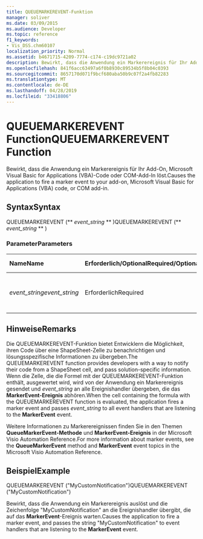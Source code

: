 ```yaml
---
title: QUEUEMARKEREVENT-Funktion
manager: soliver
ms.date: 03/09/2015
ms.audience: Developer
ms.topic: reference
f1_keywords:
- Vis_DSS.chm60107
localization_priority: Normal
ms.assetid: b4671715-4209-7774-c174-c19dc9721a02
description: Bewirkt, dass die Anwendung ein Markerereignis für Ihr Add-On, Microsoft Visual Basic for Applications (VBA)-Code oder COM-Add-In löst.
ms.openlocfilehash: 841f6acc63497a6f0b8930c89534b5f8b04c0393
ms.sourcegitcommit: 8657170d071f9bcf680aba50b9c07f2a4fb82283
ms.translationtype: MT
ms.contentlocale: de-DE
ms.lasthandoff: 04/28/2019
ms.locfileid: "33418806"
---
```

# <a name="queuemarkerevent-function"></a><span data-ttu-id="b7729-103">QUEUEMARKEREVENT Function</span><span class="sxs-lookup"><span data-stu-id="b7729-103">QUEUEMARKEREVENT Function</span></span>

<span data-ttu-id="b7729-104">Bewirkt, dass die Anwendung ein Markerereignis für Ihr Add-On, Microsoft Visual Basic for Applications (VBA)-Code oder COM-Add-In löst.</span><span class="sxs-lookup"><span data-stu-id="b7729-104">Causes the application to fire a marker event to your add-on, Microsoft Visual Basic for Applications (VBA) code, or COM add-in.</span></span> 
  
## <a name="syntax"></a><span data-ttu-id="b7729-105">Syntax</span><span class="sxs-lookup"><span data-stu-id="b7729-105">Syntax</span></span>

<span data-ttu-id="b7729-106">QUEUEMARKEREVENT (\*\* *event_string* \*\* )</span><span class="sxs-lookup"><span data-stu-id="b7729-106">QUEUEMARKEREVENT (\*\* *event_string* \*\* )</span></span> 
  
### <a name="parameters"></a><span data-ttu-id="b7729-107">Parameter</span><span class="sxs-lookup"><span data-stu-id="b7729-107">Parameters</span></span>

|<span data-ttu-id="b7729-108">**Name**</span><span class="sxs-lookup"><span data-stu-id="b7729-108">**Name**</span></span>|<span data-ttu-id="b7729-109">**Erforderlich/Optional**</span><span class="sxs-lookup"><span data-stu-id="b7729-109">**Required/Optional**</span></span>|<span data-ttu-id="b7729-110">**Datentyp**</span><span class="sxs-lookup"><span data-stu-id="b7729-110">**Data Type**</span></span>|<span data-ttu-id="b7729-111">**Beschreibung**</span><span class="sxs-lookup"><span data-stu-id="b7729-111">**Description**</span></span>|
|:-----|:-----|:-----|:-----|
| <span data-ttu-id="b7729-112">_event_string_</span><span class="sxs-lookup"><span data-stu-id="b7729-112">_event_string_</span></span> <br/> |<span data-ttu-id="b7729-113">Erforderlich</span><span class="sxs-lookup"><span data-stu-id="b7729-113">Required</span></span>  <br/> |<span data-ttu-id="b7729-114">**String**</span><span class="sxs-lookup"><span data-stu-id="b7729-114">**String**</span></span> <br/> | <span data-ttu-id="b7729-115">Die Zeichenfolge, die an den Ereignishandler übergeben werden soll.</span><span class="sxs-lookup"><span data-stu-id="b7729-115">The string to pass to your event handler.</span></span>  <br/> |
   
## <a name="remarks"></a><span data-ttu-id="b7729-116">Hinweise</span><span class="sxs-lookup"><span data-stu-id="b7729-116">Remarks</span></span>

<span data-ttu-id="b7729-117">Die QUEUEMARKEREVENT-Funktion bietet Entwicklern die Möglichkeit, ihren Code über eine ShapeSheet-Zelle zu benachrichtigen und lösungsspezifische Informationen zu übergeben.</span><span class="sxs-lookup"><span data-stu-id="b7729-117">The QUEUEMARKEREVENT function provides developers with a way to notify their code from a ShapeSheet cell, and pass solution-specific information.</span></span> <span data-ttu-id="b7729-118">Wenn die Zelle, die die Formel mit der QUEUEMARKEREVENT-Funktion enthält, ausgewertet wird, wird von der Anwendung ein Markerereignis gesendet und  _event_string_ an alle Ereignishandler übergeben, die das **MarkerEvent-Ereignis** abhören.</span><span class="sxs-lookup"><span data-stu-id="b7729-118">When the cell containing the formula with the QUEUEMARKEREVENT function is evaluated, the application fires a marker event and passes  _event_string_ to all event handlers that are listening to the **MarkerEvent** event.</span></span> 
  
<span data-ttu-id="b7729-119">Weitere Informationen zu Markerereignissen finden Sie in den Themen **QueueMarkerEvent-Methode** und **MarkerEvent-Ereignis** in der Microsoft Visio Automation Reference.</span><span class="sxs-lookup"><span data-stu-id="b7729-119">For more information about marker events, see the **QueueMarkerEvent** method and **MarkerEvent** event topics in the Microsoft Visio Automation Reference.</span></span> 
  
## <a name="example"></a><span data-ttu-id="b7729-120">Beispiel</span><span class="sxs-lookup"><span data-stu-id="b7729-120">Example</span></span>

<span data-ttu-id="b7729-121">QUEUEMARKEREVENT ("MyCustomNotification")</span><span class="sxs-lookup"><span data-stu-id="b7729-121">QUEUEMARKEREVENT ("MyCustomNotification")</span></span> 
  
<span data-ttu-id="b7729-122">Bewirkt, dass die Anwendung ein Markerereignis auslöst und die Zeichenfolge "MyCustomNotification" an die Ereignishandler übergibt, die auf das **MarkerEvent**-Ereignis warten.</span><span class="sxs-lookup"><span data-stu-id="b7729-122">Causes the application to fire a marker event, and passes the string "MyCustomNotification" to event handlers that are listening to the **MarkerEvent** event.</span></span> 
  

